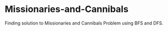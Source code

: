 # Missionaries-and-Cannibals
Finding solution to Missionaries and Cannibals Problem using BFS and DFS.
